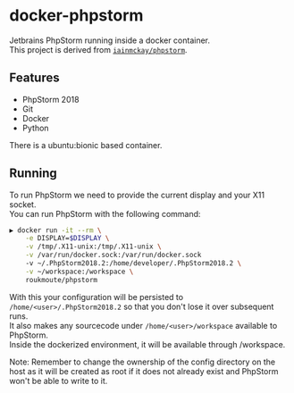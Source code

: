 # docker-phpstorm

Jetbrains PhpStorm running inside a docker container.  
This project is derived from [`iainmckay/phpstorm`](https://hub.docker.com/r/iainmckay/phpstorm/).

## Features

* PhpStorm 2018
* Git
* Docker
* Python

There is a ubuntu:bionic based container.

## Running

To run PhpStorm we need to provide the current display and your X11 socket.  
You can run PhpStorm with the following command:

```sh
▶ docker run -it --rm \
    -e DISPLAY=$DISPLAY \
    -v /tmp/.X11-unix:/tmp/.X11-unix \
    -v /var/run/docker.sock:/var/run/docker.sock
    -v ~/.PhpStorm2018.2:/home/developer/.PhpStorm2018.2 \
    -v ~/workspace:/workspace \
    roukmoute/phpstorm
```

With this your configuration will be persisted to `/home/<user>/.PhpStorm2018.2` so that you don't lose it over subsequent runs.  
It also makes any sourcecode under `/home/<user>/workspace` available to PhpStorm.  
Inside the dockerized environment, it will be available through /workspace.

Note: Remember to change the ownership of the config directory on the host as it will be created as root if it does not already exist and PhpStorm won't be able to write to it.
